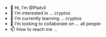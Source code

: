 - 👋 Hi, I’m @Platvil
- 👀 I’m interested in ... cryptos
- 🌱 I’m currently learning ... cryptos
- 💞️ I’m looking to collaborate on ... all people
- 📫 How to reach me ...

<!---
Platvil/Platvil is a ✨ special ✨ repository because its `README.md` (this file) appears on your GitHub profile.
You can click the Preview link to take a look at your changes.
--->
